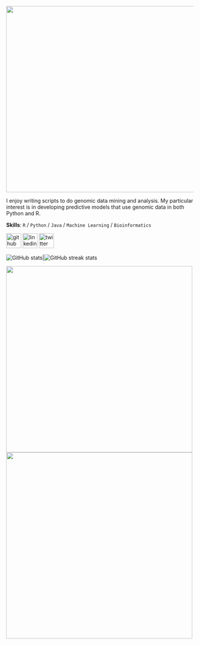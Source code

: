 
<a href="url"><img src="https://media.giphy.com/media/DUQwzXb64bU0ynjbqe/giphy.gif?cid=790b76117a1d464bb2cd3ca9ad147c79f15f9211a0c08d3c&rid=giphy.gif&ct=g" align="center" height="500" width="800" ></a>


I enjoy writing scripts to do genomic data mining and analysis. My particular interest is in developing predictive models that use genomic data in both Python and R. 

**Skills**: `R` / `Python` / `Java` / `Machine Learning` / `Bioinformatics` 


[<img src='https://cdn.jsdelivr.net/npm/simple-icons@3.0.1/icons/github.svg' alt='github' height='40'>](https://github.com/igunduz)  [<img src='https://cdn.jsdelivr.net/npm/simple-icons@3.0.1/icons/linkedin.svg' alt='linkedin' height='40'>](https://www.linkedin.com/in/ibgunduz/) [<img src='https://cdn.jsdelivr.net/npm/simple-icons@3.0.1/icons/twitter.svg' alt='twitter' height='40'>](https://twitter.com/_irembegum)  


![GitHub stats](https://github-readme-stats.vercel.app/api?username=igunduz&show_icons=true&count_private=true)|![GitHub streak stats](https://github-readme-streak-stats.herokuapp.com/?user=igunduz)  


<p float="left">
  <img src="https://github-readme-stats.vercel.app/api?username=igunduz&show_icons=true&count_private=true" width="500" />
  <img src="https://github-readme-streak-stats.herokuapp.com/?user=igunduz" width="500" /> 
</p>
